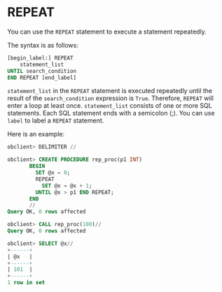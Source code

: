 # REPEAT

You can use the `REPEAT` statement to execute a statement repeatedly.

The syntax is as follows:

```sql
[begin_label:] REPEAT
    statement_list
UNTIL search_condition
END REPEAT [end_label]
```


`statement_list` in the `REPEAT` statement is executed repeatedly until the result of the `search_condition` expression is `True`. Therefore, `REPEAT` will enter a loop at least once. `statement_list` consists of one or more SQL statements. Each SQL statement ends with a semicolon (\;). You can use `label` to label a `REPEAT` statement.

Here is an example:

```sql
obclient> DELIMITER //

obclient> CREATE PROCEDURE rep_proc(p1 INT)
       BEGIN
         SET @x = 0;
         REPEAT
           SET @x = @x + 1;
         UNTIL @x > p1 END REPEAT;
       END
       //
Query OK, 0 rows affected

obclient> CALL rep_proc(100)//
Query OK, 0 rows affected

obclient> SELECT @x//
+------+
| @x   |
+------+
| 101  |
+------+
1 row in set
```
